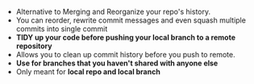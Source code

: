 - Alternative to Merging and Reorganize your repo's history.
- You can reorder, rewrite commit messages and even squash multiple commits into single commit
- **TIDY up your code before pushing your local branch to a remote repository**
- Allows you to clean up commit history before you push to remote.
- **Use for branches that you haven't shared with anyone else**
- Only meant for **local repo and local branch**
